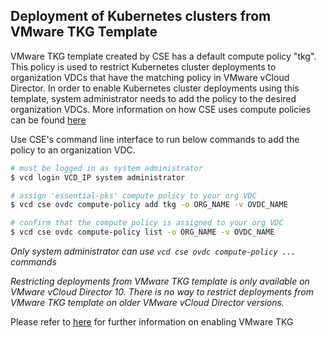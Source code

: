 
## Deployment of Kubernetes clusters from VMware TKG Template

VMware TKG template created by CSE has a default compute policy "tkg". This policy is used to restrict Kubernetes cluster deployments to organization VDCs that have the matching policy in VMware vCloud Director. In order to enable Kubernetes cluster deployments using this template, system administrator needs to add the policy to the desired organization VDCs. More information on how CSE uses compute policies can be found [here](TODO)

Use CSE's command line interface to run below commands to add the policy to an organization VDC.

```bash
# must be logged in as system administrator
$ vcd login VCD_IP system administrator

# assign 'essential-pks' compute policy to your org VDC
$ vcd cse ovdc compute-policy add tkg -o ORG_NAME -v OVDC_NAME

# confirm that the compute policy is assigned to your org VDC
$ vcd cse ovdc compute-policy list -o ORG_NAME -v OVDC_NAME
```

*Only system administrator can use `vcd cse ovdc compute-policy ...` commands*

*Restricting deployments from VMware TKG template is only available on VMware vCloud Director 10. There is no way to restrict deployments from VMware TKG template on older VMware vCloud Director versions.*

Please refer to [here](TODO) for further information on enabling VMware TKG

